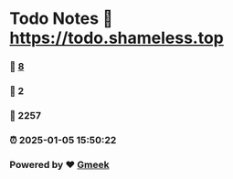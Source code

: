 # Todo Notes :link: https://todo.shameless.top 
### :page_facing_up: [8](https://todo.shameless.top/tag.html) 
### :speech_balloon: 2 
### :hibiscus: 2257 
### :alarm_clock: 2025-01-05 15:50:22 
### Powered by :heart: [Gmeek](https://github.com/Meekdai/Gmeek)
